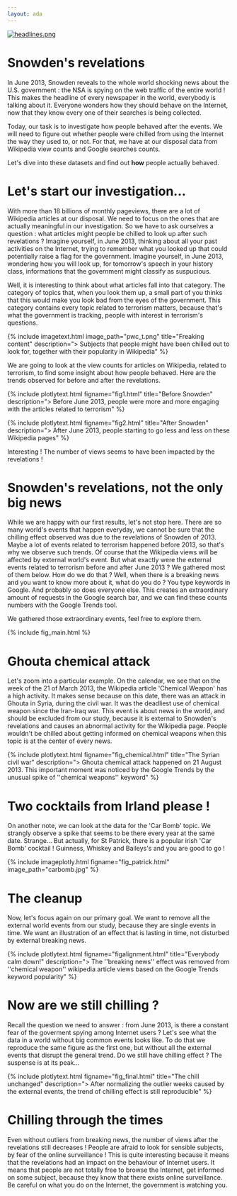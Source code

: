 ```yaml
---
layout: ada
---
```


[![headlines.png](https://i.postimg.cc/66f5R0Wc/headlines.png)](https://postimg.cc/3WWTQ2D0)

# Snowden's revelations 

In June 2013, Snowden reveals to the whole world shocking news about the U.S. government : the NSA is spying on the web traffic of the entire world ! This makes the headline of every newspaper in the world, everybody is talking about it. Everyone wonders how they should behave on the Internet, now that they know every one of their searches is being collected. 

Today, our task is to investigate how people behaved after the events. We will need to figure out whether people were chilled from using the Internet the way they used to, or not. For that, we have at our disposal data from Wikipedia view counts and Google searches counts.

Let's dive into these datasets and find out **how** people actually behaved.


# Let's start our investigation...

With more than 18 billions of monthly pageviews, there are a lot of Wikipedia articles at our disposal. We need to focus on the ones that are actually meaningful in our investigation. So we have to ask ourselves a question : what articles might people be chilled to look up after such revelations ? Imagine yourself, in June 2013, thinking about all your past activities on the Internet, trying to remember what you looked up that could potentially raise a flag for the government. Imagine yourself, in June 2013, wondering how you will look up, for tomorrow's speech in your history class, informations that the government might classify as suspucious.  

Well, it is interesting to think about what articles fall into that category. The category of topics that, when you look them up,  a small part of you thinks that this would make you look bad from the eyes of the government. This category contains every topic related to terrorism matters, because that's what the government is tracking, people with interest in terrorism's questions.

{% include imagetext.html image_path="pwc_t.png" title="Freaking content" description="> Subjects that people might have been chilled out to look for, together with their popularity in Wikipedia" %}  

We are going to look at the view counts for articles on Wikipedia, related to terrorism, to find some insight about how people behaved. Here are the trends observed for before and after the revelations.

{% include plotlytext.html figname="fig1.html" title="Before Snowden" description="> Before June 2013, people were more and more engaging with the articles related to terrorism" %}

{% include plotlytext.html figname="fig2.html" title="After Snowden" description="> After June 2013, people starting to go less and less on these Wikipedia pages" %}

Interesting ! The number of views seems to have been impacted by the revelations !


# Snowden's revelations, not the only big news

While we are happy with our first results, let's not stop here. There are so many world's events that happen everyday, we cannot be sure that the chilling effect observed was due to the revelations of Snowden of 2013. Maybe a lot of events related to terrorism happened before 2013, so that's why we observe such trends. Of course that the Wikipedia views will be affected by external world's event. But what exactly were the external events related to terrorism before and after June 2013 ? We gathered most of them below. How do we do that ? Well, when there is a breaking news and you want to know more about it, what do you do ? You type keywords in Google. And probably so does everyone else. This creates an extraordinary amount of requests in the Google search bar, and we can find these counts numbers with the Google Trends tool. 

We gathered those extraordinary events, feel free to explore them.


{% include fig_main.html %}

# Ghouta chemical attack

Let's zoom into a particular example. On the calendar, we see that on the week of the 21 of March 2013, the Wikipedia article 'Chemical Weapon' has a high activity. It makes sense because on this date, there was an attack in Ghouta in Syria, during the civil war. It was the deadliest use of chemical weapon since the Iran-Iraq war. This event is about news in the world, and should be excluded from our study, because it is external to Snowden's revelations and causes an abnormal activity for the Wikipedia page. People wouldn't be chilled about getting informed on chemical weapons when this topic is at the center of every news. 

{% include plotlytext.html figname="fig_chemical.html" title="The Syrian civil war" description="> Ghouta chemical attack happened on 21 August 2013. This important moment was noticed by the Google Trends by the unusual spike of ''chemical weapons'' keyword" %}

# Two cocktails from Irland please !

On another note, we can look at the data for the 'Car Bomb' topic. We strangly observe a spike that seems to be there every year at the same date. Strange... But actually, for St Patrick, there is a popular irish 'Car Bomb' cocktail ! Guinness, Whiskey and Baileys's and you are good to go !

{% include imageplotly.html figname="fig_patrick.html" image_path="carbomb.jpg" %}

# The cleanup

Now, let's focus again on our primary goal. We want to remove all the external world events from our study, because they are single events in time. We want an illustration of an effect that is lasting in time, not disturbed by external breaking news.

{% include plotlytext.html figname="figalignment.html" title="Everybody calm down!" description="> The ''breaking news'' effect was removed from ''chemical weapon'' wikipedia article views based on the Google Trends keyword popularity" %}

# Now are we still chilling ?
 Recall the question we need to answer : from June 2013, is there a constant fear of the goverment spying among Internet users ? Let's see what the data in a world without big common events looks like. To do that we reproduce the same figure as the first one, but without all the external events that disrupt the general trend. Do we still have chilling effect ? The suspense is at its peak...

{% include plotlytext.html figname="fig_final.html" title="The chill unchanged" description="> After normalizing the outlier weeks caused by the external events, the trend of chilling effect is still reproducible" %}


# Chilling through the times

Even without outliers from breaking news, the number of views after the revelations still decreases ! People are afraid to look for sensible subjects, by fear of the online surveillance ! This is quite interesting because it means that the revelations had an impact on the behaviour of Internet users. It means that people are not totally free to browse the Internet, get informed on some subject, because they know that there exists online surveillance. Be careful on what you do on the Internet, the government is watching you.
